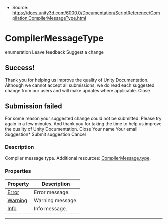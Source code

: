 * Source: https://docs.unity3d.com/6000.0/Documentation/ScriptReference/Compilation.CompilerMessageType.html

# CompilerMessageType
enumeration
Leave feedback
Suggest a change
## Success!
Thank you for helping us improve the quality of Unity Documentation. Although we cannot accept all submissions, we do read each suggested change from our users and will make updates where applicable.
Close
## Submission failed
For some reason your suggested change could not be submitted. Please <a>try again</a> in a few minutes. And thank you for taking the time to help us improve the quality of Unity Documentation.
Close
Your name Your email Suggestion* Submit suggestion
Cancel
### Description
Compiler message type.
Additional resources: [CompilerMessage.type](https://docs.unity3d.com/6000.0/Documentation/ScriptReference/Compilation.CompilerMessage-type.html).
### Properties
Property | Description  
---|---  
[Error](https://docs.unity3d.com/6000.0/Documentation/ScriptReference/Compilation.CompilerMessageType.Error.html) | Error message.  
[Warning](https://docs.unity3d.com/6000.0/Documentation/ScriptReference/Compilation.CompilerMessageType.Warning.html) | Warning message.  
[Info](https://docs.unity3d.com/6000.0/Documentation/ScriptReference/Compilation.CompilerMessageType.Info.html) | Info message.  
* * *
